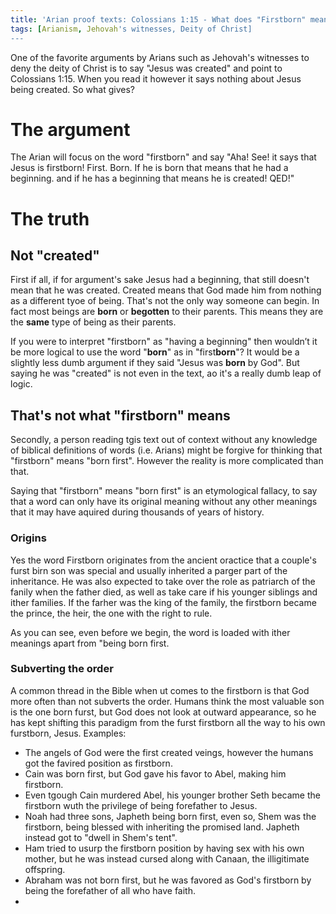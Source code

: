 ```yaml
---
title: 'Arian proof texts: Colossians 1:15 - What does "Firstborn" mean?'
tags: [Arianism, Jehovah's witnesses, Deity of Christ]
---
```


One of the favorite arguments by Arians such as Jehovah's witnesses to deny the deity of Christ is to say "Jesus was created" and point to Colossians 1:15. When you read it however it says nothing about Jesus being created. So what gives?

# The argument

The Arian will focus on the word "firstborn" and say "Aha! See! it says that Jesus is firstborn! First. Born. If he is born that means that he had a beginning. and if he has a beginning that means he is created! QED!"

# The truth

## Not "created"

First if all, if for argument's sake Jesus had a beginning, that still doesn't mean that he was created. Created means that God made him from nothing as a different tyoe of being. That's not the only way someone can begin. In fact most beings are **born** or **begotten** to their parents. This means they are the **same** type of being as their parents.

If you were to interpret "firstborn" as "having a beginning" then wouldn’t it be more logical to use the word "**born**" as in "first**born**"? It would be a slightly less dumb argument if they said "Jesus was **born** by God". But saying he was "created" is not even in the text, ao it's a really dumb leap of logic.

## That's not what "firstborn" means

Secondly, a person reading tgis text out of context without any knowledge of biblical definitions of words (i.e. Arians) might be forgive for thinking that "firstborn" means "born first". However the reality is more complicated than that.

Saying that "firstborn" means "born first" is an etymological fallacy, to say that a word can only have its original meaning without any other meanings that it may have aquired during thousands of years of history. 

### Origins

Yes the word Firstborn originates from the ancient oractice that a couple's furst birn son was special and usually inherited a parger part of the inheritance. He was also expected to take over the role as patriarch of the fanily when the father died, as well as take care if his younger siblings and ither families. If the farher was the king of the family, the firstborn became the prince, the heir, the one with the right to rule.

As you can see, even before we begin, the word is loaded with ither meanings apart from "being born first.

### Subverting the order

A common thread in the Bible when ut comes to the firstborn is that God more often than not subverts the order. Humans think the most valuable son is the one born furst, but God does not look at outward appearance, so he has kept shifting this paradigm from the furst firstborn all the way to his own furstborn, Jesus. Examples:

- The angels of God were the first created veings, however the humans got the favired position as firstborn.
- Cain was born first, but God gave his favor to Abel, making him firstborn.
- Even tgough Cain murdered Abel, his younger brother Seth became the firstborn wuth the privilege of being forefather to Jesus.
- Noah had three sons, Japheth being born first, even so, Shem was the firstborn, being blessed with inheriting the promised land. Japheth instead got to "dwell in Shem's tent".
- Ham tried to usurp the firstborn position by having sex with his own mother, but he was instead cursed along with Canaan, the illigitimate offspring.
- Abraham was not born first, but he was favored as God's firstborn by being the forefather of all who have faith.
- 
